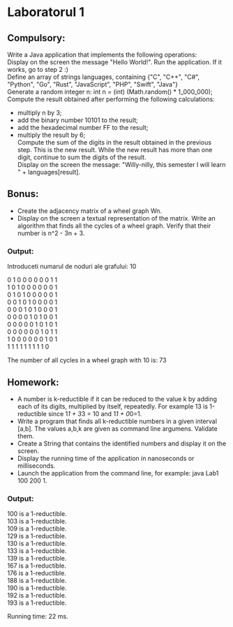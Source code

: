 # Laboratorul 1
## Compulsory:   
Write a Java application that implements the following operations:  
Display on the screen the message "Hello World!". Run the application. If it works, go to step 2 :)  
Define an array of strings languages, containing {"C", "C++", "C#", "Python", "Go", "Rust", "JavaScript", "PHP", "Swift", "Java"}  
Generate a random integer n: int n = (int) (Math.random() * 1_000_000);  
Compute the result obtained after performing the following calculations:  
* multiply n by 3;  
*  add the binary number 10101 to the result;  
*  add the hexadecimal number FF to the result;  
*  multiply the result by 6;  
Compute the sum of the digits in the result obtained in the previous step. This is the new result. While the new result has more than one digit, continue to sum the digits of the result.  
Display on the screen the message: "Willy-nilly, this semester I will learn " + languages[result].  

## Bonus:  
* Create the adjacency matrix of a wheel graph Wn.
* Display on the screen a textual representation of the matrix.
Write an algorithm that finds all the cycles of a wheel graph. Verify that their number is n^2 - 3n + 3.

### Output: 
Introduceti numarul de noduri ale grafului: 
10


0 1 0 0 0 0 0 0 1 1   
1 0 1 0 0 0 0 0 0 1   
0 1 0 1 0 0 0 0 0 1   
0 0 1 0 1 0 0 0 0 1   
0 0 0 1 0 1 0 0 0 1    
0 0 0 0 1 0 1 0 0 1    
0 0 0 0 0 1 0 1 0 1    
0 0 0 0 0 0 1 0 1 1    
1 0 0 0 0 0 0 1 0 1   
1 1 1 1 1 1 1 1 1 0   
  
The number of all cycles in a wheel graph with 10 is: 73

## Homework: 
* A number is k-reductible if it can be reduced to the value k by adding each of its digits, multiplied by itself, repeatedly. For example 13 is 1-reductible since 1*1 + 3*3 = 10 and 1*1 + 0*0=1.
* Write a program that finds all k-reductible numbers in a given interval [a,b]. The values a,b,k are given as command line argumens. Validate them.
* Create a String that contains the identified numbers and display it on the screen.
* Display the running time of the application in nanoseconds or milliseconds.
* Launch the application from the command line, for example: java Lab1 100 200 1.


### Output: 
100 is a 1-reductible.  
103 is a 1-reductible.  
109 is a 1-reductible.  
129 is a 1-reductible.  
130 is a 1-reductible.  
133 is a 1-reductible.  
139 is a 1-reductible.  
167 is a 1-reductible.  
176 is a 1-reductible.  
188 is a 1-reductible.  
190 is a 1-reductible.  
192 is a 1-reductible.  
193 is a 1-reductible.  
  
Running time: 22 ms.
